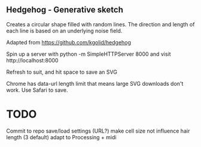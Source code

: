 ## Hedgehog - Generative sketch

Creates a circular shape filled with random lines. The direction and length of each line is based on an underlying noise field.

Adapted from https://github.com/kgolid/hedgehog

Spin up a server with python -m SimpleHTTPServer 8000 and visit
http://localhost:8000

Refresh to suit, and hit space to save an SVG

Chrome has data-url length limit that means large SVG downloads don't work. Use Safari to save.

TODO
====
Commit to repo
save/load settings (URL?)
make cell size not influence hair length (3 default)
adapt to Processing + midi

